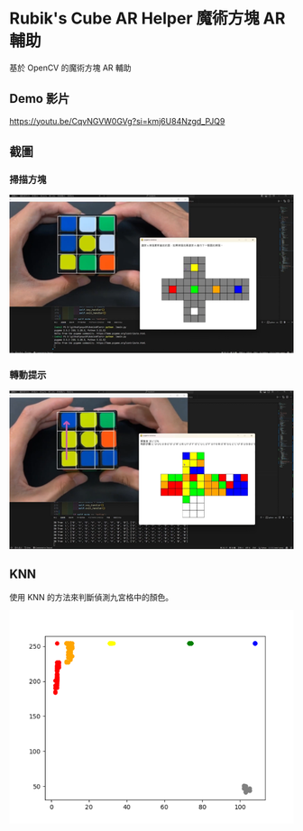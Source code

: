 # Rubik's Cube AR Helper 魔術方塊 AR 輔助

基於 OpenCV 的魔術方塊 AR 輔助


## Demo 影片
https://youtu.be/CqvNGVW0GVg?si=kmj6U84Nzgd_PJQ9


## 截圖

### 掃描方塊
![](./assets/scan.png)

### 轉動提示
![](./assets/solve.png)


## KNN

使用 KNN 的方法來判斷偵測九宮格中的顏色。

![](assets/knn.png)
